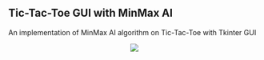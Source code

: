 ## Tic-Tac-Toe GUI with MinMax AI

An implementation of MinMax AI algorithm on Tic-Tac-Toe with Tkinter GUI 
<p align="center">
<img src=![Screenshot 2024-01-30 135740](https://github.com/arisocorro/TicTacToeGUI/assets/158087556/2926a957-94aa-4d75-a02c-648583db8fe9) /></p>





